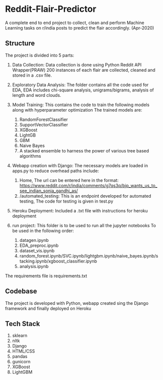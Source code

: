 # Reddit-Flair-Predictor
A complete end to end project to collect, clean and perform Machine Learning tasks on r/india posts to predict the flair accordingly. (Apr-2020)

## Structure

The project is divided into 5 parts:
1) Data Collection: Data collection is done using Python Reddit API Wrapper(PRAW)
   200 instances of each flair are collected, cleaned and stored in a .csv file.
   
2) Exploratory Data Analysis: The folder contains all the code used for EDA, EDA includes chi-square analysis, 
   unigrams/bigrams, analysis of length and word clouds.
   
3) Model Training: This contains the code to train the following models along with hyperparameter optimization
    The trained models are:
    1) RandomForestClassifier
    2) SupportVectorClassifier
    3) XGBoost
    4) LightGB
    5) GBM
    6) Naive Bayes
    7) A stacked ensemble to harness the power of various tree based algorithms
    
4) Webapp creation with Django: The necessary models are loaded in apps.py to reduce overhead
  paths include:
    1) Home, The url can be entered here in the format: https://www.reddit.com/r/india/comments/g7qs3q/bjp_wants_us_to_see_indian_sonia_gandhi_as/
    2) /automated_testing: This is an endpoint developed for automated testing, 
      The code for testing is given in test.py

5) Heroku Deployment: Included a .txt file with instructions for heroku deployment

6) run project: This folder is to be used to run all the jupyter notebooks
  To be used in the following order:
    1) datagen.ipynb
    2) EDA_preproc.ipynb
    3) dataset_vis.ipynb
    4) random_forest.ipynb/SVC.ipynb/lightgbm.ipynb/naive_bayes.ipynb/stacking.ipynb/xgboost_classifier.ipynb
    5) analysis.ipynb


The requirements file is requirements.txt

## Codebase
The project is developed with Python, webapp created sing the Django framework and finally deployed on Heroku

## Tech Stack
  1) sklearn
  2) nltk
  3) Django
  4) HTML/CSS
  5) pandas
  6) gunicorn
  7) XGBoost
  8) LightGBM
  

